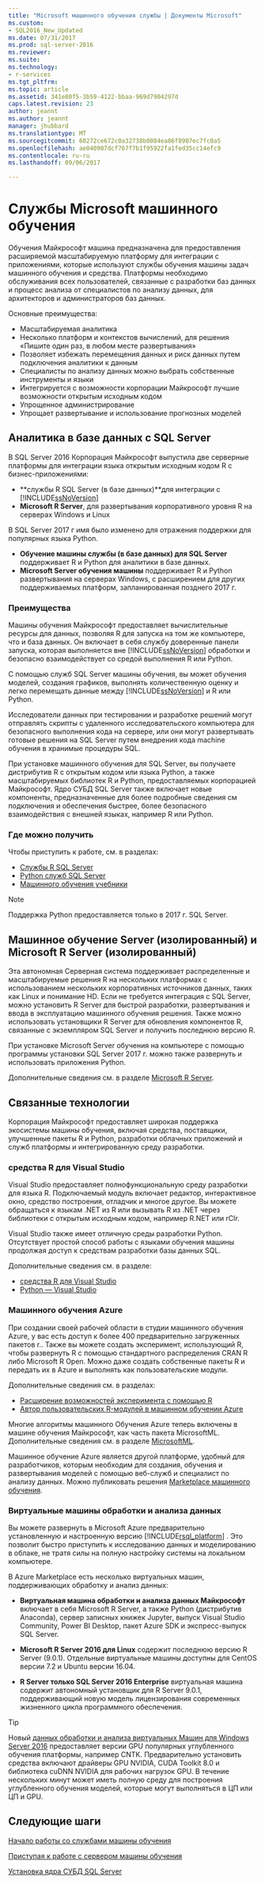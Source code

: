 ```yaml
---
title: "Microsoft машинного обучения службы | Документы Microsoft"
ms.custom:
- SQL2016_New_Updated
ms.date: 07/31/2017
ms.prod: sql-server-2016
ms.reviewer: 
ms.suite: 
ms.technology:
- r-services
ms.tgt_pltfrm: 
ms.topic: article
ms.assetid: 341e80f5-3b59-4122-bbaa-969d7904297d
caps.latest.revision: 23
author: jeannt
ms.author: jeannt
manager: jhubbard
ms.translationtype: MT
ms.sourcegitcommit: 60272ce672c0a32738b0084ea86f8907ec7fc0a5
ms.openlocfilehash: ae040907dcf767f7b1f95922fa1fed35cc14efc9
ms.contentlocale: ru-ru
ms.lasthandoff: 09/06/2017

---
```

# <a name="microsoft-machine-learning-services"></a>Службы Microsoft машинного обучения

Обучения Майкрософт машина предназначена для предоставления расширяемой масштабируемую платформу для интеграции с приложениями, которые используют службы обучения машины задач машинного обучения и средства. Платформы необходимо обслуживания всех пользователей, связанные с разработки баз данных и процесс анализа от специалистов по анализу данных, для архитекторов и администраторов баз данных.

Основные преимущества:

+ Масштабируемая аналитика
+ Несколько платформ и контекстов вычислений, для решения «Пишите один раз, в любом месте развертывания»
+ Позволяет избежать перемещения данных и риск данных путем подключения аналитики к данным
+ Специалисты по анализу данных можно выбрать собственные инструменты и языки
+ Интегрируется с возможности корпорации Майкрософт лучшие возможности открытым исходным кодом
+ Упрощенное администрирование
+ Упрощает развертывание и использование прогнозных моделей

## <a name="in-database-analytics-with-sql-server"></a>Аналитика в базе данных с SQL Server

В SQL Server 2016 Корпорация Майкрософт выпустила две серверные платформы для интеграции языка открытым исходным кодом R с бизнес-приложениями:

+ **службы R SQL Server (в базе данных)**для интеграции с [!INCLUDE[ssNoVersion](../../includes/ssnoversion-md.md)]
+ **Microsoft R Server**, для развертывания корпоративного уровня R на серверах Windows и Linux

В SQL Server 2017 г имя было изменено для отражения поддержки для популярных языка Python.

+ **Обучение машины службы (в базе данных) для SQL Server** поддерживает R и Python для аналитики в базе данных.
+ **Microsoft Server обучения машины** поддерживает R и Python развертывания на серверах Windows, с расширением для других поддерживаемых платформ, запланированная позднего 2017 г.

### <a name="benefits"></a>Преимущества

Машины обучения Майкрософт предоставляет вычислительные ресурсы для данных, позволяя R для запуска на том же компьютере, что и база данных. Он включает в себя службу доверенные панели запуска, которая выполняется вне [!INCLUDE[ssNoVersion](../../includes/ssnoversion-md.md)] обработки и безопасно взаимодействует со средой выполнения R или Python.

С помощью служб SQL Server машины обучения, вы может обучения моделей, создания графиков, выполнять количественную оценку и легко перемещать данные между [!INCLUDE[ssNoVersion](../../includes/ssnoversion-md.md)] и R или Python.

Исследователи данных при тестировании и разработке решений могут отправлять скрипты с удаленного исследовательского компьютера для безопасного выполнения кода на сервере, или они могут развертывать готовые решения на SQL Server путем внедрения кода machine обучения в хранимые процедуры SQL.

При установке машинного обучения для SQL Server, вы получаете дистрибутив R с открытым кодом или языка Python, а также масштабируемых библиотек R и Python, предоставляемых корпорацией Майкрософт. Ядро СУБД SQL Server также включает новые компоненты, предназначенные для более подробные сведения см подключения и обеспечения быстрее, более безопасного взаимодействия с внешней языках, например R или Python.

### <a name="where-to-get-it"></a>Где можно получить

Чтобы приступить к работе, см. в разделах:

+ [Службы R SQL Server](sql-server-r-services.md)
+ [Python служб SQL Server](../python/sql-server-python-services.md)
+ [Машинного обучения учебники](../tutorials/machine-learning-services-tutorials.md)

> [!NOTE]
> Поддержка Python предоставляется только в 2017 г. SQL Server. 

## <a name="machine-learning-server-standalone-and-microsoft-r-server-standalone"></a>Машинное обучение Server (изолированный) и Microsoft R Server (изолированный)

Эта автономная Серверная система поддерживает распределенные и масштабируемые решения R на нескольких платформах с использованием нескольких корпоративных источников данных, таких как Linux и понимание HD. Если не требуется интеграция с SQL Server, можно установить R Server для быстрой разработки, развертывания и ввода в эксплуатацию машинного обучения решения. Также можно использовать установщики R Server для обновления компонентов R, связанные с экземпляром SQL Server и получить последнюю версию R.

При установке Microsoft Server обучения на компьютере с помощью программы установки SQL Server 2017 г. можно также развернуть и использовать приложения Python.

Дополнительные сведения см. в разделе [Microsoft R Server](https://docs.microsoft.com/r-server/index).

## <a name="related-technologies"></a>Связанные технологии

Корпорация Майкрософт предоставляет широкая поддержка экосистемы машины обучения, включая средства, поставщики, улучшенные пакеты R и Python, разработки облачных приложений и служб платформы и интегрированную среду разработки.

### <a name="r-tools-for-visual-studio"></a>cредства R для Visual Studio

Visual Studio предоставляет полнофункциональную среду разработки для языка R. Подключаемый модуль включает редактор, интерактивное окно, средство построения, отладчик и многое другое. Вы можете обращаться к языкам .NET из R или вызывать R из .NET через библиотеки c открытым исходным кодом, например R.NET или rClr.

Visual Studio также имеет отличную среды разработки Python. Отсутствует простой способ работы с языками обучения машины продолжая доступ к средствам разработки базы данных SQL.

Дополнительные сведения см. в разделе:

+ [cредства R для Visual Studio](https://www.visualstudio.com/vs/rtvs/)
+ [Python — Visual Studio](https://www.visualstudio.com/vs/python/)

### <a name="azure-machine-learning"></a>Машинного обучения Azure

При создании своей рабочей области в студии машинного обучения Azure, у вас есть доступ к более 400 предварительно загруженных пакетов r.. Также вы можете создать эксперимент, использующий R, чтобы развернуть R с помощью стандартного распределения CRAN R либо Microsoft R Open. Можно даже создать собственные пакеты R и передать их в Azure и выполнять как пользовательские модули.

Дополнительные сведения см. в разделах:

+ [Расширение возможностей эксперимента с помощью R](https://docs.microsoft.com/azure/machine-learning/machine-learning-extend-your-experiment-with-r)
+ [Автор пользовательских R-модулей в машинном обучении Azure](https://docs.microsoft.com/azure/machine-learning/machine-learning-custom-r-modules)

Многие алгоритмы машинного Обучения Azure теперь включены в машине обучения Майкрософт, как часть пакета MicrosoftML. Дополнительные сведения см. в разделе [MicrosoftML](https://docs.microsoft.com/r-server/r-reference/microsoftml/microsoftml-package).

Машинное обучение Azure является другой платформе, удобный для разработчиков, которым необходим для создания, обучения и развертывания моделей с помощью веб-служб и специалист по анализу данных. Можно публиковать решения [Marketplace машинного обучения](http://datamarket.azure.com/browse/data?category=machine-learning).

### <a name="data-science-virtual-machines"></a>Виртуальные машины обработки и анализа данных

Вы можете развернуть в Microsoft Azure предварительно установленную и настроенную версию [!INCLUDE[rsql_platform](../../includes/rsql-platform-md.md)] . Это позволит быстро приступить к исследованию данных и моделированию в облаке, не тратя силы на полную настройку системы на локальном компьютере.

В Azure Marketplace есть несколько виртуальных машин, поддерживающих обработку и анализ данных:

+ **Виртуальная машина обработки и анализа данных Майкрософт** включает в себя Microsoft R Server, а также Python (дистрибутив Anaconda), сервер записных книжек Jupyter, выпуск Visual Studio Community, Power BI Desktop, пакет Azure SDK и экспресс-выпуск SQL Server.

+ **Microsoft R Server 2016 для Linux** содержит последнюю версию R Server (9.0.1). Отдельные виртуальные машины доступны для CentOS версии 7.2 и Ubuntu версии 16.04.

+ **R Server только SQL Server 2016 Enterprise** виртуальная машина содержит автономный установщик для R Server 9.0.1, поддерживающий новую модель лицензирования современных жизненного цикла программного обеспечения.

> [!TIP]
> Новый [данных обработки и анализа виртуальных Машин для Windows Server 2016](http://aka.ms/dsvm/win2016) предоставляет версии GPU популярных углубленного обучения платформы, например CNTK. Предварительно установить средства включают драйверы GPU NVIDIA, CUDA Toolkit 8.0 и библиотека cuDNN NVIDIA для рабочих нагрузок GPU. В течение нескольких минут может иметь полную среду для построения углубленного обучения моделей, которые могут выполняться в ЦП или ЦП и GPU.

## <a name="next-steps"></a>Следующие шаги

[Начало работы со службами машины обучения](getting-started-with-sql-server-r-services.md)

[Приступая к работе с сервером машины обучения](getting-started-with-microsoft-r-server-standalone.md)

[Установка ядра СУБД SQL Server](../../database-engine/install-windows/install-sql-server-database-engine.md)

